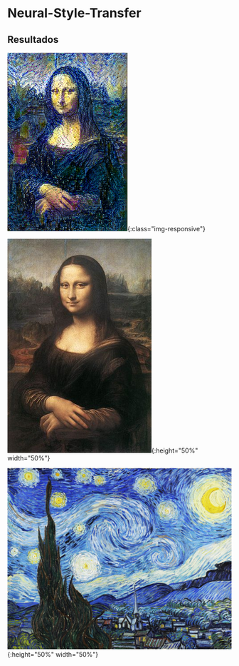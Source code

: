# Neural-Style-Transfer

## Resultados

![alt text](https://github.com/WilliamGaggiotti/Neural-Style-Transfer/blob/main/style_images/van_gogh/mona_lisa_noche_estrellada/generated/william2_van_gogh_at_iteration_3900.png){:class="img-responsive"}

![alt text](https://github.com/WilliamGaggiotti/Neural-Style-Transfer/blob/main/style_images/van_gogh/mona_lisa_noche_estrellada/mona_lisa.jpg){:height="50%" width="50%"}

![alt text](https://github.com/WilliamGaggiotti/Neural-Style-Transfer/blob/main/style_images/van_gogh/noche_estrellada.jpeg){:height="50%" width="50%"}
